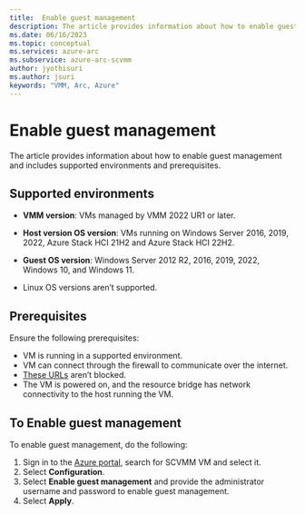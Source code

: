 ```yaml
---
title:  Enable guest management
description: The article provides information about how to enable guest management and includes supported environments and prerequisites. 
ms.date: 06/16/2023
ms.topic: conceptual
ms.services: azure-arc
ms.subservice: azure-arc-scvmm
author: jyothisuri
ms.author: jsuri
keywords: "VMM, Arc, Azure"
---
```



# Enable guest management

The article provides information about how to enable guest management and includes supported environments and prerequisites.

## Supported environments

- **VMM version**: VMs managed by VMM 2022 UR1 or later.

- **Host version OS version**: VMs running on Windows Server 2016, 2019, 2022, Azure Stack HCI 21H2 and Azure Stack HCI 22H2.  

- **Guest OS version**: Windows Server 2012 R2, 2016, 2019, 2022, Windows 10, and Windows 11.

- Linux OS versions aren’t supported.

## Prerequisites

Ensure the following prerequisites:

- VM is running in a supported environment.
- VM can connect through the firewall to communicate over the internet.
- [These URLs](/azure/azure-arc/servers/network-requirements#urls) aren’t blocked.
- The VM is powered on, and the resource bridge has network connectivity to the host running the VM.

## To Enable guest management

To enable guest management, do the following:

1. Sign in to the [Azure portal](https://portal.azure.com/), search for SCVMM VM and select it.
2. Select **Configuration**.
3. Select **Enable guest management** and provide the administrator username and password to enable guest management.
4. Select **Apply**.